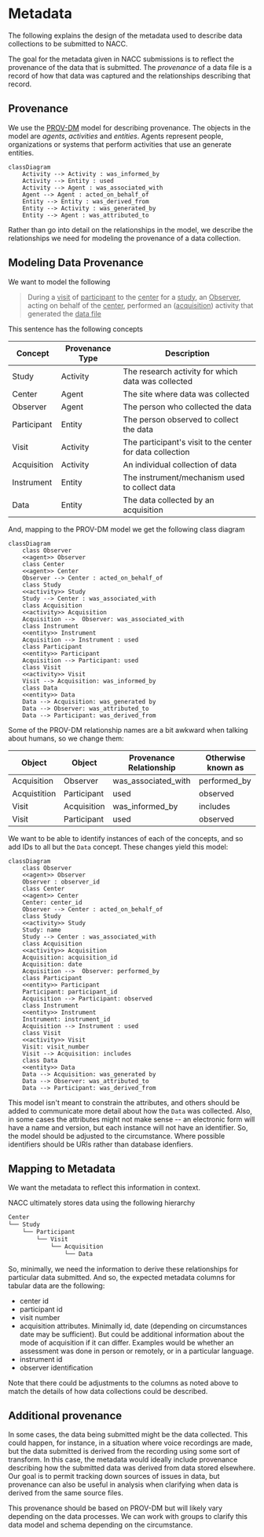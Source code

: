 # Metadata

The following explains the design of the metadata used to describe data collections to be submitted to NACC.

The goal for the metadata given in NACC submissions is to reflect the provenance of the data that is submitted.
The *provenance* of a data file is a record of how that data was captured and the relationships describing that record.

## Provenance

We use the [PROV-DM](https://www.w3.org/TR/prov-dm/) model for describing provenance.
The objects in the model are *agents*, *activities* and *entities*.
Agents represent people, organizations or systems that perform activities that use an generate entities.

```mermaid
classDiagram
    Activity --> Activity : was_informed_by
    Activity --> Entity : used
    Activity --> Agent : was_associated_with
    Agent --> Agent : acted_on_behalf_of
    Entity --> Entity : was_derived_from
    Entity --> Activity : was_generated_by
    Entity --> Agent : was_attributed_to
```

Rather than go into detail on the relationships in the model, we describe the relationships we need for modeling the provenance of a data collection.

## Modeling Data Provenance

We want to model the following

> During a <ins>visit</ins> of <ins>participant</ins> to the <ins>center</ins> for a <ins>study</ins>, an <ins>Observer</ins>, acting on behalf of the <ins>center</ins>, performed an (<ins>acquisition</ins>) activity that generated the <ins>data file</ins>

This sentence has the following concepts

|Concept|Provenance Type|Description|
|-------|---------------|-----------|
|Study|Activity|The research activity for which data was collected|
|Center|Agent|The site where data was collected|
|Observer|Agent|The person who collected the data|
|Participant|Entity|The person observed to collect the data|
|Visit|Activity|The participant's visit to the center for data collection|
|Acquisition|Activity|An individual collection of data|
|Instrument|Entity|The instrument/mechanism used to collect data|
|Data|Entity|The data collected by an acquisition|

And, mapping to the PROV-DM model we get the following class diagram

```mermaid
classDiagram
    class Observer
    <<agent>> Observer
    class Center
    <<agent>> Center
    Observer --> Center : acted_on_behalf_of
    class Study
    <<activity>> Study
    Study --> Center : was_associated_with
    class Acquisition
    <<activity>> Acquisition
    Acquisition -->  Observer: was_associated_with
    class Instrument
    <<entity>> Instrument
    Acquisition --> Instrument : used
    class Participant
    <<entity>> Participant
    Acquisition --> Participant: used
    class Visit
    <<activity>> Visit
    Visit --> Acquisition: was_informed_by
    class Data
    <<entity>> Data
    Data --> Acquisition: was_generated by
    Data --> Observer: was_attributed_to
    Data --> Participant: was_derived_from
```

Some of the PROV-DM relationship names are a bit awkward when talking about humans, so we change them:

|Object|Object|Provenance Relationship|Otherwise known as|
|------|------|------------|--------------|
|Acquisition|Observer|was_associated_with|performed_by|
|Acquistition|Participant|used|observed|
|Visit|Acquisition|was_informed_by|includes|
|Visit|Participant|used|observed|

We want to be able to identify instances of each of the concepts, and so add IDs to all but the `Data` concept.
These changes yield this model:

```mermaid
classDiagram
    class Observer
    <<agent>> Observer
    Observer : observer_id
    class Center
    <<agent>> Center
    Center: center_id
    Observer --> Center : acted_on_behalf_of
    class Study
    <<activity>> Study
    Study: name
    Study --> Center : was_associated_with
    class Acquisition
    <<activity>> Acquisition
    Acquisition: acquisition_id
    Acquisition: date
    Acquisition -->  Observer: performed_by
    class Participant
    <<entity>> Participant
    Participant: participant_id
    Acquisition --> Participant: observed
    class Instrument
    <<entity>> Instrument
    Instrument: instrument_id
    Acquisition --> Instrument : used
    class Visit
    <<activity>> Visit
    Visit: visit_number
    Visit --> Acquisition: includes
    class Data
    <<entity>> Data
    Data --> Acquisition: was_generated by
    Data --> Observer: was_attributed_to
    Data --> Participant: was_derived_from
```

This model isn't meant to constrain the attributes, and others should be added to communicate more detail about how the `Data` was collected.
Also, in some cases the attributes might not make sense -- an electronic form will have a name and version, but each instance will not have an identifier.
So, the model should be adjusted to the circumstance.
Where possible identifiers should be URIs rather than database idenfiers.

## Mapping to Metadata

We want the metadata to reflect this information in context.

NACC ultimately stores data using the following hierarchy

```bash
Center
└── Study
    └── Participant
        └── Visit
            └── Acquisition
                └── Data
```

So, minimally, we need the information to derive these relationships for particular data submitted.
And so, the expected metadata columns for tabular data are the following:

- center id
- participant id
- visit number
- acquisition attributes. Minimally id, date (depending on circumstances date may be sufficient). But could be additional information about the mode of acquisition if it can differ. Examples would be whether an assessment was done in person or remotely, or in a particular language.
- instrument id
- observer identification

Note that there could be adjustments to the columns as noted above to match the details of how data collections could be described.

## Additional provenance

In some cases, the data being submitted might be the data collected.
This could happen, for instance, in a situation where voice recordings are made, but the data submitted is derived from the recording using some sort of transform.
In this case, the metadata would ideally include provenance describing how the submitted data was derived from data stored elsewhere.
Our goal is to permit tracking down sources of issues in data, but provenance can also be useful in analysis when clarifying when data is derived from the same source files.

This provenance should be based on PROV-DM but will likely vary depending on the data processes.
We can work with groups to clarify this data model and schema depending on the circumstance.
